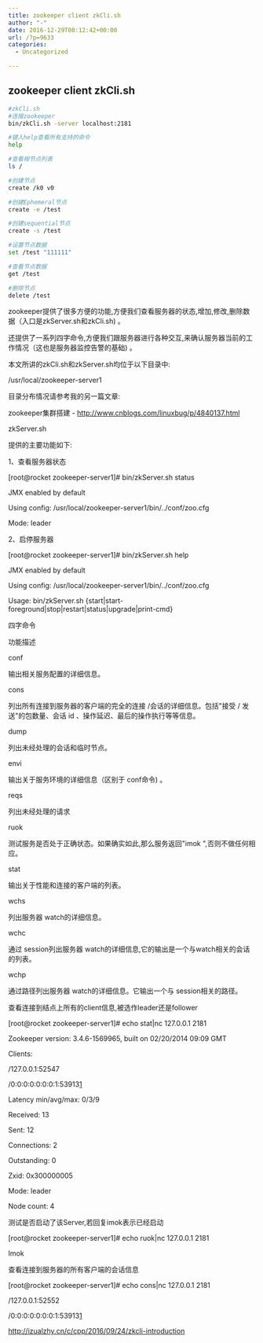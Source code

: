 ```yaml
---
title: zookeeper client zkCli.sh
author: "-"
date: 2016-12-29T00:12:42+00:00
url: /?p=9633
categories:
  - Uncategorized

---
```

## zookeeper client zkCli.sh
```bash
#zkCli.sh
#连接zookeeper
bin/zkCli.sh -server localhost:2181

#键入help查看所有支持的命令
help

#查看根节点列表
ls /

#创建节点
create /k0 v0

#创建Ephemeral节点
create -e /test

#创建sequential节点
create -s /test

#设置节点数据
set /test "111111"

#查看节点数据
get /test 

#删除节点
delete /test
```

zookeeper提供了很多方便的功能,方便我们查看服务器的状态,增加,修改,删除数据（入口是zkServer.sh和zkCli.sh) 。
  
还提供了一系列四字命令,方便我们跟服务器进行各种交互,来确认服务器当前的工作情况（这也是服务器监控告警的基础) 。
  
本文所讲的zkCli.sh和zkServer.sh均位于以下目录中: 
  
/usr/local/zookeeper-server1
  
目录分布情况请参考我的另一篇文章: 
  
zookeeper集群搭建 - http://www.cnblogs.com/linuxbug/p/4840137.html
  
zkServer.sh
  
提供的主要功能如下: 

1、查看服务器状态

[root@rocket zookeeper-server1]# bin/zkServer.sh status

JMX enabled by default

Using config: /usr/local/zookeeper-server1/bin/../conf/zoo.cfg

Mode: leader

2、启停服务器

[root@rocket zookeeper-server1]# bin/zkServer.sh help

JMX enabled by default

Using config: /usr/local/zookeeper-server1/bin/../conf/zoo.cfg

Usage: bin/zkServer.sh {start|start-foreground|stop|restart|status|upgrade|print-cmd}

四字命令
  
功能描述
  
conf
  
输出相关服务配置的详细信息。
  
cons
  
列出所有连接到服务器的客户端的完全的连接 /会话的详细信息。包括"接受 / 发送"的包数量、会话 id 、操作延迟、最后的操作执行等等信息。
  
dump
  
列出未经处理的会话和临时节点。
  
envi
  
输出关于服务环境的详细信息（区别于 conf命令) 。
  
reqs
  
列出未经处理的请求
  
ruok
  
测试服务是否处于正确状态。如果确实如此,那么服务返回"imok ",否则不做任何相应。
  
stat
  
输出关于性能和连接的客户端的列表。
  
wchs
  
列出服务器 watch的详细信息。
  
wchc
  
通过 session列出服务器 watch的详细信息,它的输出是一个与watch相关的会话的列表。
  
wchp
  
通过路径列出服务器 watch的详细信息。它输出一个与 session相关的路径。
  
查看连接到结点上所有的client信息,被选作leader还是follower

[root@rocket zookeeper-server1]# echo stat|nc 127.0.0.1 2181

Zookeeper version: 3.4.6-1569965, built on 02/20/2014 09:09 GMT

Clients:

/127.0.0.1:52547[][1]

/0:0:0:0:0:0:0:1:53913[1][2]

 

Latency min/avg/max: 0/3/9

Received: 13

Sent: 12

Connections: 2

Outstanding: 0

Zxid: 0x300000005

Mode: leader

Node count: 4

 

测试是否启动了该Server,若回复imok表示已经启动

[root@rocket zookeeper-server1]# echo ruok|nc 127.0.0.1 2181

Imok

查看连接到服务器的所有客户端的会话信息

[root@rocket zookeeper-server1]# echo cons|nc 127.0.0.1 2181

/127.0.0.1:52552[][1]

/0:0:0:0:0:0:0:1:53913[1][3]

http://izualzhy.cn/c/cpp/2016/09/24/zkcli-introduction

 [1]: queued=0,recved=1,sent=0
 [2]: queued=0,recved=4,sent=4
 [3]: queued=0,recved=88,sent=88,sid=0x14ffe63e9ce0001,lop=PING,est=1443098949817,to=30000,lcxid=0x2,lzxid=0x30000000a,lresp=1443099814079,llat=0,minlat=0,avglat=0,maxlat=3